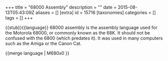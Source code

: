 +++
title = "68000 Assembly"
description = ""
date = 2015-08-13T05:43:09Z
aliases = []
[extra]
id = 15716
[taxonomies]
categories = []
tags = []
+++

{{stub}}{{language}}
68000 assembly is the assembly language used for the Motorola 68000, or commonly known as the 68K. It should not be confused with the 6800 (which predates it). It was used in many computers such as the Amiga or the Canon Cat.

{{merge language | M680x0 }}
